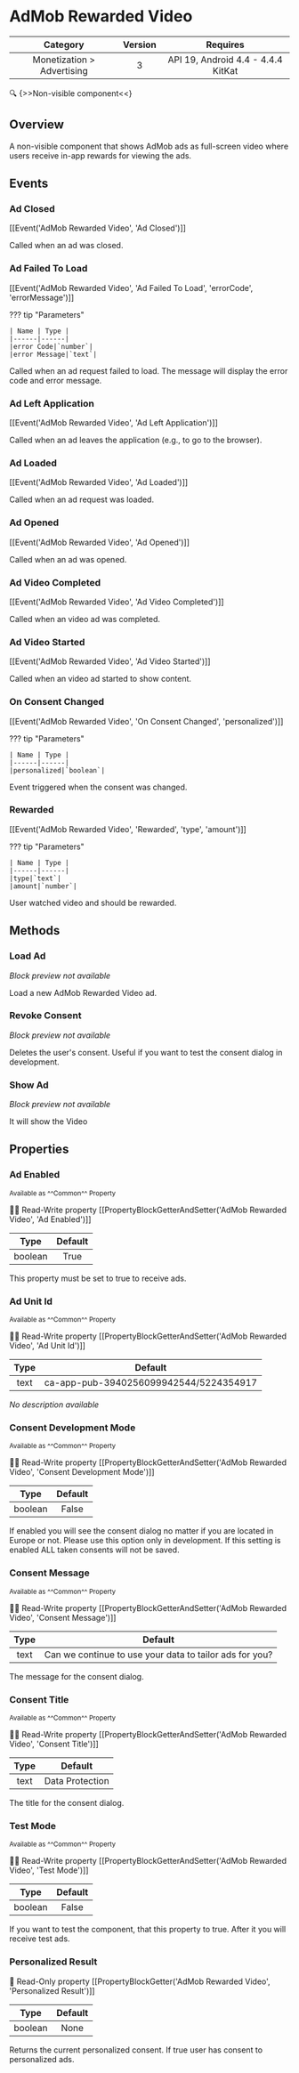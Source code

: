 # AdMob Rewarded Video

| Category | Version | Requires |
|:--------:|:-------:|:--------:|
|Monetization > Advertising|3|API 19, Android 4.4 - 4.4.4 KitKat|

:mag: {>>Non-visible component<<}

## Overview

A non-visible component that shows AdMob ads as full-screen video where users receive in-app rewards for viewing the ads.

## Events

### Ad Closed

[[Event('AdMob Rewarded Video', 'Ad Closed')]]

Called when an ad was closed.

### Ad Failed To Load

[[Event('AdMob Rewarded Video', 'Ad Failed To Load', 'errorCode', 'errorMessage')]]

??? tip "Parameters"

    | Name | Type |
    |------|------|
    |error Code|`number`|
    |error Message|`text`|


Called when an ad request failed to load. The message will display the error code and error message.

### Ad Left Application

[[Event('AdMob Rewarded Video', 'Ad Left Application')]]

Called when an ad leaves the application (e.g., to go to the browser).

### Ad Loaded

[[Event('AdMob Rewarded Video', 'Ad Loaded')]]

Called when an ad request was loaded.

### Ad Opened

[[Event('AdMob Rewarded Video', 'Ad Opened')]]

Called when an ad was opened.

### Ad Video Completed

[[Event('AdMob Rewarded Video', 'Ad Video Completed')]]

Called when an video ad was completed.

### Ad Video Started

[[Event('AdMob Rewarded Video', 'Ad Video Started')]]

Called when an video ad started to show content.

### On Consent Changed

[[Event('AdMob Rewarded Video', 'On Consent Changed', 'personalized')]]

??? tip "Parameters"

    | Name | Type |
    |------|------|
    |personalized|`boolean`|


Event triggered when the consent was changed.

### Rewarded

[[Event('AdMob Rewarded Video', 'Rewarded', 'type', 'amount')]]

??? tip "Parameters"

    | Name | Type |
    |------|------|
    |type|`text`|
    |amount|`number`|


User watched video and should be rewarded.

## Methods

### Load Ad

_Block preview not available_

Load a new AdMob Rewarded Video ad.

### Revoke Consent

_Block preview not available_

Deletes the user's consent. Useful if you want to test the consent dialog in development.

### Show Ad

_Block preview not available_

It will show the Video

## Properties

### Ad Enabled

<small>Available as ^^Common^^ Property</small>

:eyes::pencil: Read-Write property
[[PropertyBlockGetterAndSetter('AdMob Rewarded Video', 'Ad Enabled')]]

| Type | Default |
|:----:|:-------:|
|boolean|True|

This property must be set to true to receive ads.

### Ad Unit Id

<small>Available as ^^Common^^ Property</small>

:eyes::pencil: Read-Write property
[[PropertyBlockGetterAndSetter('AdMob Rewarded Video', 'Ad Unit Id')]]

| Type | Default |
|:----:|:-------:|
|text|ca-app-pub-3940256099942544/5224354917|

_No description available_

### Consent Development Mode

<small>Available as ^^Common^^ Property</small>

:eyes::pencil: Read-Write property
[[PropertyBlockGetterAndSetter('AdMob Rewarded Video', 'Consent Development Mode')]]

| Type | Default |
|:----:|:-------:|
|boolean|False|

If enabled you will see the consent dialog no matter if you are located in Europe or not. Please use this option only in development. If this setting is enabled ALL taken consents will not be saved.

### Consent Message

<small>Available as ^^Common^^ Property</small>

:eyes::pencil: Read-Write property
[[PropertyBlockGetterAndSetter('AdMob Rewarded Video', 'Consent Message')]]

| Type | Default |
|:----:|:-------:|
|text|Can we continue to use your data to tailor ads for you?|

The message for the consent dialog.

### Consent Title

<small>Available as ^^Common^^ Property</small>

:eyes::pencil: Read-Write property
[[PropertyBlockGetterAndSetter('AdMob Rewarded Video', 'Consent Title')]]

| Type | Default |
|:----:|:-------:|
|text|Data Protection|

The title for the consent dialog.

### Test Mode

<small>Available as ^^Common^^ Property</small>

:eyes::pencil: Read-Write property
[[PropertyBlockGetterAndSetter('AdMob Rewarded Video', 'Test Mode')]]

| Type | Default |
|:----:|:-------:|
|boolean|False|

If you want to test the component, that this property to true. After it you will receive test ads.

### Personalized Result

:eyes: Read-Only property
[[PropertyBlockGetter('AdMob Rewarded Video', 'Personalized Result')]]

| Type | Default |
|:----:|:-------:|
|boolean|None|

Returns the current personalized consent. If true user has consent to personalized ads.